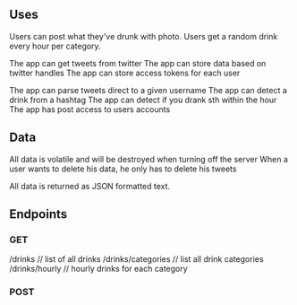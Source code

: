 ## Uses

Users can post what they've drunk with photo.
Users get a random drink every hour per category. 

The app can get tweets from twitter
The app can store data based on twitter handles
The app can store access tokens for each user

The app can parse tweets direct to a given username
The app can detect a drink from a hashtag
The app can detect if you drank sth within the hour
The app has post access to users accounts

## Data

All data is volatile and will be destroyed when turning off the server
When a user wants to delete his data, he only has to delete his tweets

All data is returned as JSON formatted text.

## Endpoints
### GET
/drinks                 // list of all drinks
/drinks/categories      // list all drink categories
/drinks/hourly          // hourly drinks for each category

### POST
